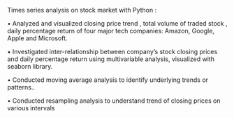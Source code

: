 Times series analysis on stock market with Python :

• Analyzed and visualized closing price trend , total volume of traded stock , daily percentage return of four major tech companies: Amazon, Google, Apple and Microsoft.



• Investigated inter-relationship between company’s stock closing prices and daily percentage return using multivariable analysis, visualized with seaborn library.



• Conducted moving average analysis to identify underlying trends or patterns..



• Conducted resampling analysis to understand trend of closing prices on various intervals

